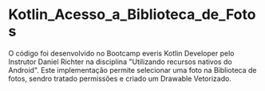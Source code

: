 # Kotlin_Acesso_a_Biblioteca_de_Fotos

O código foi desenvolvido no Bootcamp everis Kotlin Developer pelo 
Instrutor Daniel Richter na disciplina "Utilizando recursos nativos do Android".
Este implementação permite selecionar uma foto na Biblioteca de fotos, sendro tratado permissões e 
criado um Drawable Vetorizado.
